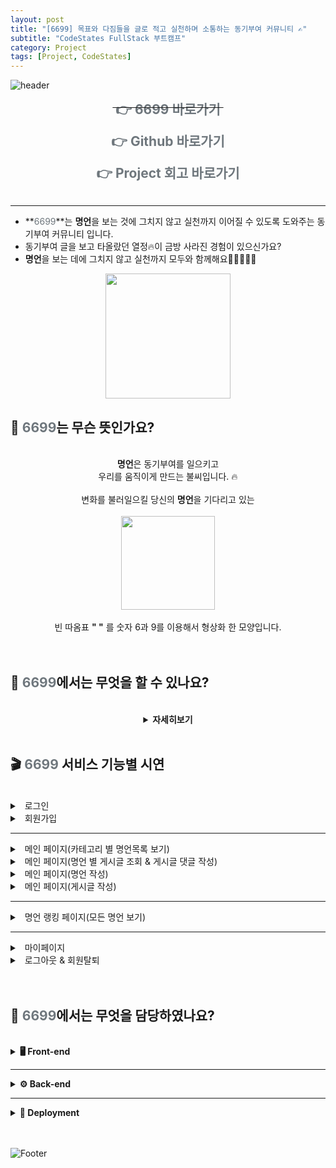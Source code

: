 ```yaml
---
layout: post
title: "[6699] 목표와 다짐들을 글로 적고 실천하며 소통하는 동기부여 커뮤니티 ✍️"
subtitle: "CodeStates FullStack 부트캠프"
category: Project
tags: [Project, CodeStates]
---
```


![header](https://capsule-render.vercel.app/api?type=waving&color=6F777D&height=230&section=header&text=목표와&#160;다짐들을&#160;글로&#160;적고&#160;실천하며&#160;소통하는&#160;동기부여&#160;커뮤니티&fontColor=FFFFFF&fontSize=25)       

**<center><del><a href="https://daily6699.co.kr/" target="_blank" style="text-decoration:none"><span style="font-size: 1.5em; color: #6F777D;">&#160;👉 6699 바로가기&#160;</span></a></del></center>**

**<center><a href="https://github.com/codestates/6699" target="_blank" style="text-decoration:none"><span style="font-size: 1.5em; color: #6F777D;">&#160;👉 Github 바로가기&#160;</span></a></center>**

**<center><a href="https://jh8459.github.io/retrospect/21.12.24.Retrospect/" target="_blank" style="text-decoration:none"><span style="font-size: 1.5em; color: #6F777D;">&#160;👉 Project 회고 바로가기&#160;</span></a></center>**
<br>

---

- **<span style="font-size: 1em; color: #6F777D;">6699</span>**는 <b>명언</b>을 보는 것에 그치지 않고 실천까지 이어질 수 있도록 도와주는 동기부여 커뮤니티 입니다.
- 동기부여 글을 보고 타올랐던 열정🔥이 금방 사라진 경험이 있으신가요?
- <b>명언</b>을 보는 데에 그치지 않고 실천까지 모두와 함께해요🏃‍♂️🏃‍♀️🏃

<center><a href="https://daily6699.co.kr/" target="_blank" style="text-decoration:none"><img src="https://user-images.githubusercontent.com/83164003/156319069-09fc20f8-e777-48ee-ab32-f9c194c68f93.png" width="200"/></a></center>


## 🤔 <span style="color: #6F777D;">6699</span>는 무슨 뜻인가요?
<br>
<center>
<b>명언</b>은 동기부여를 일으키고<br>우리를 움직이게 만드는 불씨입니다. 🔥<br><br>
변화를 불러일으킬 당신의 <b>명언</b>을 기다리고 있는<br><br>
<img src="https://user-images.githubusercontent.com/83164003/156368938-41d7893d-1c4d-457c-aec7-260a856d91a6.png" width="150"/><br><br>
빈 따옴표 <b>" "</b> 를 숫자 6과 9를 이용해서 형상화 한 모양입니다.
</center>
<br>
<br>


## 🤔 <span style="color: #6F777D;">6699</span>에서는 무엇을 할 수 있나요?
<br>
<center>
<details>
<summary><b>자세히보기</b></summary>
<br>

<div markdown="1">
	
👉 <i>모두와 실천할 수 있는 명언을 만들 수 있어요.</i><br><br>
👉 <i>명언에 맞는 게시물을 올려서 모두와 공유할 수 있어요.</i><br><br>
👉 <i>나를 자극하는 명언과 게시물들을 분야별로 모아서 볼 수 있어요.</i><br><br>
👉 <i>내가 만든 명언과 나의 게시물을 모아서 나의 명언을 실천한 순간들을 모아서 볼 수 있어요.</i><br><br>
👉 <i>다른 사람의 게시물에 댓글을 달아서 소통할 수 있어요.</i><br><br>
👉 <i>다른 사람의 명언에 좋아요를 눌러, 내가 영감을 받은 명언을 모아서 볼 수 있어요.</i><br><br>
👉 <i>다른 사람의 게시물에 좋아요를 눌러, 나에게 자극을 주는 게시물들을 모아서 볼 수 있어요.</i>
	
</div>
</details>
</center>
<br>

## 🎬 <span style="color: #6F777D;">6699</span> 서비스 기능별 시연
<br>
<details>
<summary>&#160;&#160;로그인</summary>

<div markdown="1">
<br>

![login](https://user-images.githubusercontent.com/83164003/156371153-89512e9e-a656-4b11-b8d5-f8a6248782d3.gif)
	
<br>
</div>
</details>

<details>
<summary>&#160;&#160;회원가입</summary>

<div markdown="1">
<br>

![signup](https://user-images.githubusercontent.com/83164003/156371271-d6f8b835-34f9-4812-9193-3bb4f0069081.gif)
	
<br>
</div>
</details>

---

<details>
<summary>&#160;&#160;메인 페이지(카테고리 별 명언목록 보기) </summary>

<div markdown="1">
<br>

![main](https://user-images.githubusercontent.com/83164003/156371406-7ddc1a01-eee3-481a-bf88-7561a70c7b24.gif)
	
<br>
</div>
</details>

<details>
<summary>&#160;&#160;메인 페이지(명언 별 게시글 조회 & 게시글 댓글 작성)</summary>

<div markdown="1">
<br>
	
![articles](https://user-images.githubusercontent.com/83164003/156371780-8e8f9556-f3dd-4cdc-853d-648e850bf153.gif)
	
<br>
</div>
</details>

<details>
<summary>&#160;&#160;메인 페이지(명언 작성)</summary>

<div markdown="1">
<br>
	
![createSaying](https://user-images.githubusercontent.com/83164003/156372300-9a3898c7-4d9e-4c61-bfc1-d6405c73c5a5.gif)
	
<br>
</div>
</details>

<details>
<summary>&#160;&#160;메인 페이지(게시글 작성)</summary>

<div markdown="1">
<br>
	
![createArticle](https://user-images.githubusercontent.com/83164003/156372336-2772469b-fca0-4993-9c9f-fcf69d1d418b.gif)
	
<br>
</div>
</details>

---

<details>
<summary>&#160;&#160;명언 랭킹 페이지(모든 명언 보기)</summary>

<div markdown="1">
<br>

![ranking](https://user-images.githubusercontent.com/83164003/156372627-3e39cd26-ffbd-4503-82b6-9a62e3347c73.gif)
	
<br>
</div>
</details>

---

<details>
<summary>&#160;&#160;마이페이지</summary>

<div markdown="1">
<br>

![mypage](https://user-images.githubusercontent.com/83164003/156372838-911ac1d2-dc09-4bac-8662-f4e29212ae7d.gif)
	
<br>
</div>
</details>

<details>
<summary>&#160;&#160;로그아웃 & 회원탈퇴</summary>

<div markdown="1">
<br>

![logout](https://user-images.githubusercontent.com/83164003/156373186-5d12981b-8b38-4dde-b97b-83827d015372.gif)
	
<br>
</div>
</details>
<br>
<br>

## 🤔 <span style="color: #6F777D;">6699</span>에서는 무엇을 담당하였나요?
<br>
<details>
<summary><b>🖥 Front-end</b></summary>

<br>
<img alt="JavaScript" src ="https://img.shields.io/badge/JavaScript-F7DF1E.svg?&style=for-the-badge&logo=JavaScript&logoColor=white"/>
<img alt="React" src ="https://img.shields.io/badge/React-61DAFB.svg?&style=for-the-badge&logo=React&logoColor=white"/>
<img alt="Redux" src ="https://img.shields.io/badge/Redux-764ABC.svg?&style=for-the-badge&logo=Redux&logoColor=white"/>
<img alt="styled-components" src ="https://img.shields.io/badge/styled-components-DB7093.svg?&style=for-the-badge&logo=styled-components&logoColor=white"/>
<br>
<br>

<div markdown="1">
	
<details>
<summary>&#160;&#160;명언 랭킹 페이지</summary>

<div markdown="1">

- [x] 랭킹 페이지 레이아웃 구현
- [x] 카테고리 별 명언 조회 기능 구현
- [x] 페이지네이션 구현

<br>
</div>
</details>

<details>
<summary>&#160;&#160;모달</summary>

<div markdown="1">

- [x] 로그인 모달 창 구현
- [x] 회원가입 모달 창 구현
	- 회원가입 유효성 검사 기능 구현

<br>
</div>
</details>
	
</div>
</details>

---

<details>
<summary><b>⚙️ Back-end</b></summary>
	
<br>
<img alt="JavaScript" src ="https://img.shields.io/badge/JavaScript-F7DF1E.svg?&style=for-the-badge&logo=JavaScript&logoColor=white"/>
<img alt="Node.js" src ="https://img.shields.io/badge/Node.js-339933.svg?&style=for-the-badge&logo=Node.js&logoColor=white"/>
<img alt="Express" src ="https://img.shields.io/badge/Express-000000.svg?&style=for-the-badge&logo=Express&logoColor=white"/>
<img alt="MySQL" src ="https://img.shields.io/badge/MySQL-4479A1.svg?&style=for-the-badge&logo=MySQL&logoColor=white"/>
<img alt="Sequelize" src ="https://img.shields.io/badge/Sequelize-52B0E7.svg?&style=for-the-badge&logo=Sequelize&logoColor=white"/>
<br>
<br>

<div markdown="1">

<details>
<summary>&#160;&#160;구조 작성</summary>

<div markdown="1">

- [x] 라우터 & 컨트롤러 뼈대 구조 구현

<br>
</div>
</details>

<details>
<summary>&#160;&#160;로그인 컨트롤러</summary>

<div markdown="1">

- [x] `JWT` 인증방식 로그인 기능 구현

<br>
</div>
</details>

</div>
</details>

---

<details>
<summary><b>🔧 Deployment</b></summary>
	
<br>
<img alt="Amazon AWS" src ="https://img.shields.io/badge/Amazon AWS-232F3E.svg?&style=for-the-badge&logo=Amazon AWS&logoColor=white"/>
<br>
<br>

<div markdown="1">

<details>
<summary>&#160;&#160;HTTPS 배포</summary>

<div markdown="1">

- [x] `S3`를 이용한 클라이언트 배포
- [x] `EC2` 인스턴스 서버 생성 & PM2를 이용한 프로세서 관리
- [x] `CloudFront`를 이용한 클라이언트 HTTPS 배포
- [x] `LoadBalencer`를 이용한 웹 서버 HTTPS 배포
- [x] `Route 53`을 이용한 도메인 연결

<br>
</div>
</details>
</div>
</details>

	
<br>
<br>



![Footer](https://capsule-render.vercel.app/api?type=waving&color=6F777D&height=230&section=footer)
